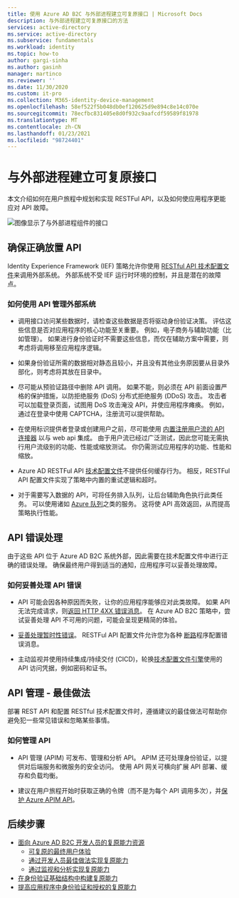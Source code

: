```yaml
---
title: 使用 Azure AD B2C 与外部进程建立可复原接口 | Microsoft Docs
description: 与外部进程建立可复原接口的方法
services: active-directory
ms.service: active-directory
ms.subservice: fundamentals
ms.workload: identity
ms.topic: how-to
author: gargi-sinha
ms.author: gasinh
manager: martinco
ms.reviewer: ''
ms.date: 11/30/2020
ms.custom: it-pro
ms.collection: M365-identity-device-management
ms.openlocfilehash: 58ef522f5b048db0ef120625d9e894c8e14c070e
ms.sourcegitcommit: 78ecfbc831405e8d0f932c9aafcdf59589f81978
ms.translationtype: MT
ms.contentlocale: zh-CN
ms.lasthandoff: 01/23/2021
ms.locfileid: "98724401"
---
```

# <a name="resilient-interfaces-with-external-processes"></a>与外部进程建立可复原接口

本文介绍如何在用户旅程中规划和实现 RESTFul API，以及如何使应用程序更能应对 API 故障。

![图像显示了与外部进程组件的接口](media/resilient-external-processes/external-processes-architecture.png)

## <a name="ensure-correct-placement-of-the-apis"></a>确保正确放置 API

Identity Experience Framework (IEF) 策略允许你使用 [RESTful API 技术配置文件](../../active-directory-b2c/restful-technical-profile.md)来调用外部系统。 外部系统不受 IEF 运行时环境的控制，并且是潜在的故障点。

### <a name="how-to-manage-external-systems-using-apis"></a>如何使用 API ​​管理外部系统

- 调用接口访问某些数据时，请检查这些数据是否将驱动身份验证决策。 评估这些信息是否对应用程序的核心功能至关重要。 例如，电子商务与辅助功能（比如管理）。 如果进行身份验证时不需要这些信息，而仅在辅助方案中需要，则考虑将调用移至应用程序逻辑。

- 如果身份验证所需的数据相对静态且较小，并且没有其他业务原因要从目录外部化，则考虑将其放在目录中。

- 尽可能从预验证路径中删除 API 调用。 如果不能，则必须在 API 前面设置严格的保护措施，以防拒绝服务 (DoS) 分布式拒绝服务 (DDoS) 攻击。 攻击者可以加载登录页面，试图用 DoS 攻击淹没 API，并使应用程序瘫痪。 例如，通过在登录中使用 CAPTCHA，注册流可以提供帮助。

- 在使用标识提供者登录或创建用户之前，尽可能使用 [内置注册用户流的 API 连接器](../../active-directory-b2c/api-connectors-overview.md) 以与 web api 集成。 由于用户流已经过广泛测试，因此您可能无需执行用户流级别的功能、性能或缩放测试。 你仍需测试应用程序的功能、性能和缩放。

- Azure AD RESTFul API [技术配置文件](../../active-directory-b2c/restful-technical-profile.md)不提供任何缓存行为。 相反，RESTFul API 配置文件实现了策略中内置的重试逻辑和超时。

- 对于需要写入数据的 API，可将任务排入队列，让后台辅助角色执行此类任务。 可以使用诸如 [Azure 队列](../../storage/queues/storage-queues-introduction.md)之类的服务。 这将使 API 高效返回，从而提高策略执行性能。  

## <a name="api-error-handling"></a>API 错误处理

由于这些 API 位于 Azure AD B2C 系统外部，因此需要在技术配置文件中进行正确的错误处理。 确保最终用户得到适当的通知，应用程序可以妥善处理故障。

### <a name="how-to-gracefully-handle-api-errors"></a>如何妥善处理 API 错误

- API 可能会因各种原因而失败，让你的应用程序能够应对此类故障。 如果 API 无法完成请求，则[返回 HTTP 4XX 错误消息](../../active-directory-b2c/restful-technical-profile.md#returning-validation-error-message)。 在 Azure AD B2C 策略中，尝试妥善处理 API 不可用的问题，可能会呈现更精简的体验。

- [妥善处理暂时性错误](../../active-directory-b2c/restful-technical-profile.md#error-handling)。 RESTFul API 配置文件允许您为各种 [断路](/azure/architecture/patterns/circuit-breaker)程序配置错误消息。

- 主动监视并使用持续集成/持续交付 (CICD)，轮换[技术配置文件引擎](../../active-directory-b2c/restful-technical-profile.md)使用的 API 访问凭据，例如密码和证书。

## <a name="api-management---best-practices"></a>API 管理 - 最佳做法

部署 REST API 和配置 RESTful 技术配置文件时，遵循建议的最佳做法可帮助你避免犯一些常见错误和忽略某些事情。

### <a name="how-to-manage-apis"></a>如何管理 API

- API 管理 (APIM) 可发布、管理和分析 API。 APIM 还可处理身份验证，以提供对后端服务和微服务的安全访问。 使用 API 网关可横向扩展 API 部署、缓存和负载均衡。

- 建议在用户旅程开始时获取正确的令牌（而不是为每个 API 调用多次），并[保护 Azure APIM API](../../active-directory-b2c/secure-api-management.md?tabs=app-reg-ga)。

## <a name="next-steps"></a>后续步骤

- [面向 Azure AD B2C 开发人员的复原能力资源](resilience-b2c.md)
  - [可复原的最终用户体验](resilient-end-user-experience.md)
  - [通过开发人员最佳做法实现复原能力](resilience-b2c-developer-best-practices.md)
  - [通过监视和分析实现复原能力](resilience-with-monitoring-alerting.md)
- [在身份验证基础结构中构建复原能力](resilience-in-infrastructure.md)
- [提高应用程序中身份验证和授权的复原能力](resilience-app-development-overview.md)